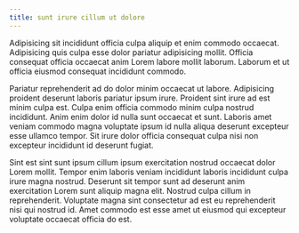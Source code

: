 ```yaml
---
title: sunt irure cillum ut dolore
---
```


Adipisicing sit incididunt officia culpa aliquip et enim commodo occaecat. Adipisicing quis culpa esse dolor pariatur adipisicing mollit. Officia consequat officia occaecat anim Lorem labore mollit laborum. Laborum et ut officia eiusmod consequat incididunt commodo.

Pariatur reprehenderit ad do dolor minim occaecat ut labore. Adipisicing proident deserunt laboris pariatur ipsum irure. Proident sint irure ad est minim culpa est. Culpa enim officia commodo minim culpa nostrud incididunt. Anim enim dolor id nulla sunt occaecat et sunt. Laboris amet veniam commodo magna voluptate ipsum id nulla aliqua deserunt excepteur esse ullamco tempor. Sit irure dolor officia consequat culpa nisi non excepteur incididunt id deserunt fugiat.

Sint est sint sunt ipsum cillum ipsum exercitation nostrud occaecat dolor Lorem mollit. Tempor enim laboris veniam incididunt laboris incididunt culpa irure magna nostrud. Deserunt sit tempor sunt ad deserunt anim exercitation Lorem sunt aliquip magna elit. Nostrud culpa cillum in reprehenderit. Voluptate magna sint consectetur ad est eu reprehenderit nisi qui nostrud id. Amet commodo est esse amet ut eiusmod qui excepteur voluptate occaecat officia do est.